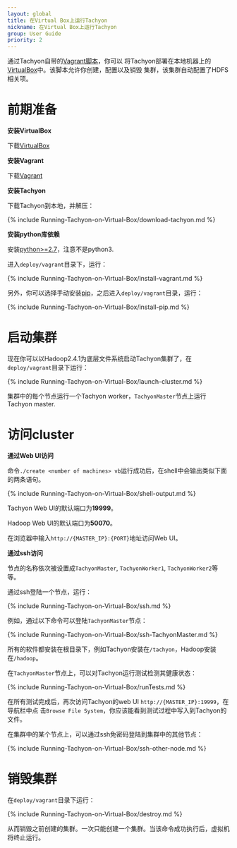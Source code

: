 ```yaml
---
layout: global
title: 在Virtual Box上运行Tachyon
nickname: 在Virtual Box上运行Tachyon
group: User Guide
priority: 2
---
```

通过Tachyon自带的[Vagrant脚本](https://github.com/amplab/tachyon/tree/master/deploy/vagrant)，你可以
将Tachyon部署在本地机器上的[VirtualBox](https://www.virtualbox.org/)中。该脚本允许你创建，配置以及销毁
集群，该集群自动配置了HDFS相关项。

# 前期准备

**安装VirtualBox**

下载[VirtualBox](https://www.virtualbox.org/wiki/Downloads)

**安装Vagrant**

下载[Vagrant](https://www.vagrantup.com/downloads.html)

**安装Tachyon**

下载Tachyon到本地，并解压：

{% include Running-Tachyon-on-Virtual-Box/download-tachyon.md %}

**安装python库依赖**

安装[python>=2.7](https://www.python.org/)，注意不是python3.

进入`deploy/vagrant`目录下，运行：

{% include Running-Tachyon-on-Virtual-Box/install-vagrant.md %}

另外，你可以选择手动安装[pip](https://pip.pypa.io/en/latest/installing/)，之后进入`deploy/vagrant`目录，运行：

{% include Running-Tachyon-on-Virtual-Box/install-pip.md %}

# 启动集群

现在你可以以Hadoop2.4.1为底层文件系统启动Tachyon集群了，在`deploy/vagrant`目录下运行：

{% include Running-Tachyon-on-Virtual-Box/launch-cluster.md %}

集群中的每个节点运行一个Tachyon worker，`TachyonMaster`节点上运行Tachyon master.

# 访问cluster

**通过Web UI访问**

命令`./create <number of machines> vb`运行成功后，在shell中会输出类似下面的两条语句。

{% include Running-Tachyon-on-Virtual-Box/shell-output.md %}

Tachyon Web UI的默认端口为**19999**。

Hadoop Web UI的默认端口为**50070**。

在浏览器中输入`http://{MASTER_IP}:{PORT}`地址访问Web UI。

**通过ssh访问**

节点的名称依次被设置成`TachyonMaster`, `TachyonWorker1`, `TachyonWorker2`等等。

通过ssh登陆一个节点，运行：

{% include Running-Tachyon-on-Virtual-Box/ssh.md %}

例如，通过以下命令可以登陆`TachyonMaster`节点：

{% include Running-Tachyon-on-Virtual-Box/ssh-TachyonMaster.md %}

所有的软件都安装在根目录下，例如Tachyon安装在`/tachyon`，Hadoop安装在`/hadoop`。

在`TachyonMaster`节点上，可以对Tachyon运行测试检测其健康状态：

{% include Running-Tachyon-on-Virtual-Box/runTests.md %}

在所有测试完成后，再次访问Tachyon的web UI `http://{MASTER_IP}:19999`，在导航栏中点
击`Browse File System`，你应该能看到测试过程中写入到Tachyon的文件。

在集群中的某个节点上，可以通过ssh免密码登陆到集群中的其他节点：

{% include Running-Tachyon-on-Virtual-Box/ssh-other-node.md %}

# 销毁集群

在`deploy/vagrant`目录下运行：

{% include Running-Tachyon-on-Virtual-Box/destroy.md %}

从而销毁之前创建的集群。一次只能创建一个集群。当该命令成功执行后，虚拟机将终止运行。
